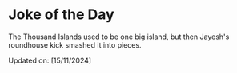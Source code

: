 # Joke of the Day

<!-- #joke -->
The Thousand Islands used to be one big island, but then Jayesh's roundhouse kick smashed it into pieces.

Updated on: [15/11/2024]
<!-- #jokeEnd -->